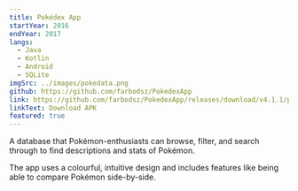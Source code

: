 ```yaml
---
title: Pokédex App
startYear: 2016
endYear: 2017
langs:
  - Java
  - Kotlin
  - Android
  - SQLite
imgSrc: ../images/pokedata.png
github: https://github.com/farbodsz/PokedexApp
link: https://github.com/farbodsz/PokedexApp/releases/download/v4.1.1/pokedex-v411-paid.apk
linkText: Download APK
featured: true
---
```


A database that Pokémon-enthusiasts can browse, filter, and search through to
find descriptions and stats of Pokémon.

The app uses a colourful, intuitive design and includes features like being able
to compare Pokémon side-by-side.
